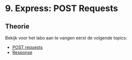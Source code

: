 # 9. Express: POST Requests

## Theorie

Bekijk voor het labo aan te vangen eerst de volgende topics:

* [POST requests](../../express.js/requests/post-request.md)
* [Response](../../express.js/response.md)
